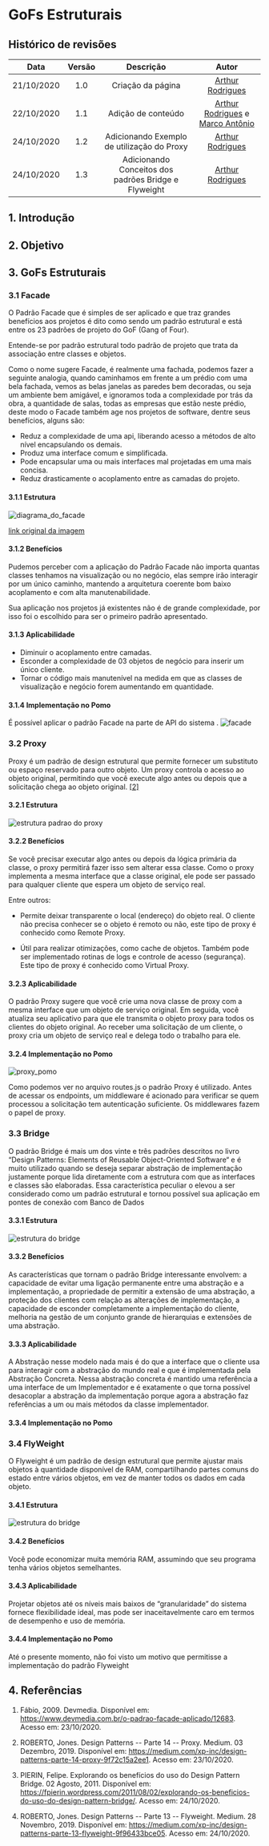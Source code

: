 # **GoFs Estruturais**

## **Histórico de revisões**

|Data|Versão| Descrição| Autor|
| :-----: | :-----: | :------: | :------: |
| 21/10/2020 | 1.0 | Criação da página | [Arthur Rodrigues](https://github.com/arthurarp) |
| 22/10/2020 | 1.1 | Adição de conteúdo | [Arthur Rodrigues](https://github.com/arthurarp) e [Marco Antônio](https://github.com/markinlimac)|
| 24/10/2020 | 1.2 | Adicionando Exemplo de utilização do Proxy | [Arthur Rodrigues](https://github.com/arthurarp)|
| 24/10/2020 | 1.3 | Adicionando Conceitos dos padrões Bridge e Flyweight | [Arthur Rodrigues](https://github.com/arthurarp)|

## **1. Introdução**

## **2. Objetivo**

## **3. GoFs Estruturais**

### **3.1 Facade**

O Padrão Facade que é simples de ser aplicado e que traz grandes benefícios aos projetos é dito como sendo um padrão estrutural e está entre os 23 padrões de projeto do GoF (Gang of Four).

Entende-se por padrão estrutural todo padrão de projeto que trata da associação entre classes e objetos.

Como o nome sugere Facade, é realmente uma fachada, podemos fazer a seguinte analogia, quando caminhamos em frente a um prédio com uma bela fachada, vemos as belas janelas as paredes bem decoradas, ou seja um ambiente bem amigável, e ignoramos toda a complexidade por trás da obra, a quantidade de salas, todas as empresas que estão neste prédio, deste modo o Facade também age nos projetos de software, dentre seus benefícios, alguns são:

* Reduz a complexidade de uma api, liberando acesso a métodos de alto nível encapsulando os demais.
* Produz uma interface comum e simplificada.
* Pode encapsular uma ou mais interfaces mal projetadas em uma mais concisa.
* Reduz drasticamente o acoplamento entre as camadas do projeto.

#### **3.1.1 Estrutura**

![diagrama_do_facade](/img/padroes/estruturais/facade/diagrama.png)

[link original da imagem](https://www.google.com/url?sa=i&url=https%3A%2F%2Fwww.pinterest.com%2Fpin%2F270145677623956070%2F&psig=AOvVaw1Uml3qmjOJTHpvBtMZ9mVH&ust=1603486005511000&source=images&cd=vfe&ved=0CAIQjRxqFwoTCIjywICJyewCFQAAAAAdAAAAABAr)

#### **3.1.2 Benefícios**

Pudemos perceber com a aplicação do Padrão Facade não importa quantas classes tenhamos na visualização ou no negócio, elas sempre irão interagir por um único caminho, mantendo a arquitetura coerente bom baixo acoplamento e com alta manutenabilidade.

Sua aplicação nos projetos já existentes não é de grande complexidade, por isso foi o escolhido para ser o primeiro padrão apresentado.

#### **3.1.3 Aplicabilidade**

* Diminuir o acoplamento entre camadas.
* Esconder a complexidade de 03 objetos de negócio para inserir um único cliente.
* Tornar o código mais manutenível na medida em que as classes de visualização e negócio forem aumentando em quantidade.

#### **3.1.4 Implementação no Pomo**
É possível aplicar o padrão Facade na parte de API do sistema .
![facade](/img/padroes/estruturais/facade/facade.png)

### **3.2 Proxy**

Proxy é um padrão de design estrutural que permite fornecer um substituto ou espaço reservado para outro objeto. Um proxy controla o acesso ao objeto original, permitindo que você execute algo antes ou depois que a solicitação chega ao objeto original. [[2]](#4-referencias)

#### **3.2.1 Estrutura**

![estrutura padrao do proxy](/img/padroes/estruturais/proxy/proxy_estrutura.png)


#### **3.2.2 Benefícios**
Se você precisar executar algo antes ou depois da lógica primária da classe, o proxy permitirá fazer isso sem alterar essa classe. Como o proxy implementa a mesma interface que a classe original, ele pode ser passado para qualquer cliente que espera um objeto de serviço real.

Entre outros:

* Permite deixar transparente o local (endereço) do objeto real. O cliente não precisa conhecer se o objeto é remoto ou não, este tipo de proxy é conhecido como Remote Proxy.

* Útil para realizar otimizações, como cache de objetos. Também pode ser implementado rotinas de logs e controle de acesso (segurança). Este tipo de proxy é conhecido como Virtual Proxy.

#### **3.2.3 Aplicabilidade**

O padrão Proxy sugere que você crie uma nova classe de proxy com a mesma interface que um objeto de serviço original. Em seguida, você atualiza seu aplicativo para que ele transmita o objeto proxy para todos os clientes do objeto original. Ao receber uma solicitação de um cliente, o proxy cria um objeto de serviço real e delega todo o trabalho para ele.

#### **3.2.4 Implementação no Pomo**
![proxy_pomo](/img/padroes/estruturais/proxy/routes.png)

Como podemos ver no arquivo routes.js o padrão Proxy é utilizado. Antes de acessar os endpoints, um middleware é acionado para verificar se quem processou a solicitação tem autenticação suficiente. Os middlewares fazem o papel de proxy.


### **3.3 Bridge**

O padrão Bridge é mais um dos vinte e três padrões descritos no livro “Design Patterns: Elements of Reusable Object-Oriented Software“ e é muito utilizado quando se deseja separar abstração de implementação justamente porque lida diretamente com a estrutura com que as interfaces e classes são elaboradas. Essa característica peculiar  o elevou a ser considerado como um padrão estrutural e tornou possível sua aplicação em pontes de conexão com Banco de Dados

#### **3.3.1 Estrutura**

![estrutura do bridge](/img/padroes/estruturais/bridge/estrutura.png)

#### **3.3.2 Benefícios**
As características que tornam o padrão Bridge interessante envolvem: a capacidade de evitar uma ligação permanente entre uma abstração e a implementação, a propriedade de permitir a extensão de uma abstração, a proteção dos clientes com relação as alterações de implementação, a capacidade de esconder completamente a implementação do cliente, melhoria na gestão de um conjunto grande de hierarquias e extensões de uma abstração.
#### **3.3.3 Aplicabilidade**
A Abstração nesse modelo nada mais é do que a interface que o cliente usa para interagir com a abstração do mundo real e que é implementada pela Abstração Concreta. Nessa abstração concreta é mantido uma referência a uma interface de um Implementador e é exatamente o que torna possível desacoplar a abstração da implementação porque agora a abstração faz referências a um ou mais métodos da classe implementador.
#### **3.3.4 Implementação no Pomo**

### **3.4 FlyWeight**
O Flyweight é um padrão de design estrutural que permite ajustar mais objetos à quantidade disponível de RAM, compartilhando partes comuns do estado entre vários objetos, em vez de manter todos os dados em cada objeto.

#### **3.4.1 Estrutura**

![estrutura do bridge](/img/padroes/estruturais/flyweight/estrutura.png)

#### **3.4.2 Benefícios**

Você pode economizar muita memória RAM, assumindo que seu programa tenha vários objetos semelhantes.

#### **3.4.3 Aplicabilidade**

Projetar objetos até os níveis mais baixos de “granularidade” do sistema fornece flexibilidade ideal, mas pode ser inaceitavelmente caro em termos de desempenho e uso de memória.

#### **3.4.4 Implementação no Pomo**

Até o presente momento, não foi visto um motivo que permitisse a implementação do padrão Flyweight

## **4. Referências**


1. Fábio, 2009. Devmedia. Disponível em: <https://www.devmedia.com.br/o-padrao-facade-aplicado/12683>. Acesso em: 23/10/2020.

2. ROBERTO, Jones. Design Patterns -- Parte 14 -- Proxy. Medium. 03 Dezembro, 2019. Disponível em: <https://medium.com/xp-inc/design-patterns-parte-14-proxy-9f72c15a2ee1>. Acesso em: 23/10/2020.

3. PIERIN, Felipe. Explorando os benefícios do uso do Design Pattern Bridge. 02 Agosto, 2011. Disponível em: <https://fpierin.wordpress.com/2011/08/02/explorando-os-beneficios-do-uso-do-design-pattern-bridge/>. Acesso em: 24/10/2020.

2. ROBERTO, Jones. Design Patterns -- Parte 13 -- Flyweight. Medium. 28 Novembro, 2019. Disponível em: <https://medium.com/xp-inc/design-patterns-parte-13-flyweight-9f96433bce05>. Acesso em: 24/10/2020.